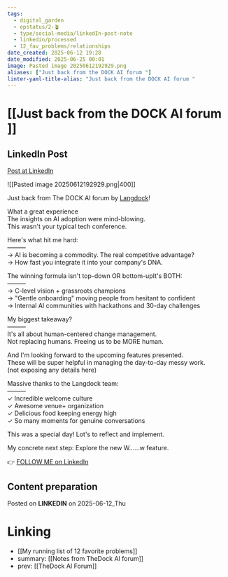 ```yaml
---
tags:
  - digital_garden
  - epstatus/2-🪴
  - type/social-media/linkedIn-post-note
  - linkedin/processed
  - 12_fav_problems/relationships
date_created: 2025-06-12 19:28
date_modified: 2025-06-25 00:01
image: Pasted image 20250612192929.png
aliases: ["Just back from the DOCK AI forum "]
linter-yaml-title-alias: "Just back from the DOCK AI forum "
---
```

# [[Just back from the DOCK AI forum ]]

## LinkedIn Post

[Post at LinkedIn](https://www.linkedin.com/posts/sebastiankamilli_just-back-from-the-dock-ai-forum-by-langdock-activity-7338939396882112512-bCHq?utm_source=share&utm_medium=member_desktop&rcm=ACoAAA1M1pkBgWCYPhT45EpfLiHzViQqRWNCIv4)

![[Pasted image 20250612192929.png|400]]

Just back from The DOCK AI forum by [Langdock](https://www.linkedin.com/company/langdock/)!  
  
What a great experience  
The insights on AI adoption were mind-blowing.  
This wasn't your typical tech conference.  
  
Here's what hit me hard:  
———  
→ AI is becoming a commodity. The real competitive advantage?  
→ How fast you integrate it into your company's DNA.  
  
The winning formula isn't top-down OR bottom-upIt's BOTH:  
———  
→ C-level vision + grassroots champions  
→ "Gentle onboarding" moving people from hesitant to confident  
→ Internal AI communities with hackathons and 30-day challenges  
  
My biggest takeaway?  
———  
It's all about human-centered change management.  
Not replacing humans. Freeing us to be MORE human.  
  
And I'm looking forward to the upcoming features presented.  
These will be super helpful in managing the day-to-day messy work.  
(not exposing any details here)  
  
Massive thanks to the Langdock team:  
———  
✓ Incredible welcome culture  
✓ Awesome venue+ organization  
✓ Delicious food keeping energy high  
✓ So many moments for genuine conversations  
  
This was a special day! Lot's to reflect and implement.  
  
My concrete next step: Explore the new W......w feature.

👉 [FOLLOW ME on LinkedIn](https://www.linkedin.com/comm/mynetwork/discovery-see-all?usecase=PEOPLE_FOLLOWS&followMember=sebastiankamilli)

## Content preparation

Posted on **LINKEDIN** on 2025-06-12_Thu

# Linking

+ [[My running list of 12 favorite problems]]
+ summary: [[Notes from TheDock AI forum]]
+ prev: [[TheDock AI Forum]]
